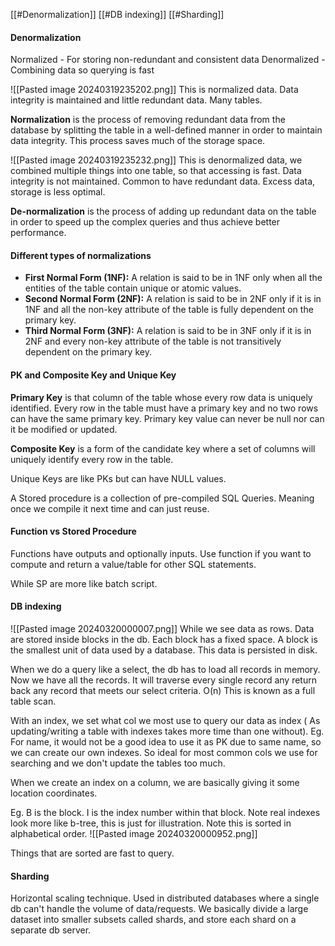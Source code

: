 [[#Denormalization]]
[[#DB indexing]]
[[#Sharding]]




#### Denormalization
Normalized - For storing non-redundant and consistent data
Denormalized - Combining data so querying is fast

![[Pasted image 20240319235202.png]]
This is normalized data.
Data integrity is maintained and little redundant data.
Many tables.

**Normalization** is the process of removing redundant data from the database by splitting the table in a well-defined manner in order to maintain data integrity. This process saves much of the storage space.


![[Pasted image 20240319235232.png]]
This is denormalized data, we combined multiple things into one table, so that accessing is fast.
Data integrity is not maintained. Common to have redundant data. Excess data, storage is less optimal.

**De-normalization** is the process of adding up redundant data on the table in order to speed up the complex queries and thus achieve better performance.

#### Different types of normalizations
- **First Normal Form (1NF):** A relation is said to be in 1NF only when all the entities of the table contain unique or atomic values.
- **Second Normal Form (2NF):** A relation is said to be in 2NF only if it is in 1NF and all the non-key attribute of the table is fully dependent on the primary key.
- **Third Normal Form (3NF):** A relation is said to be in 3NF only if it is in 2NF and every non-key attribute of the table is not transitively dependent on the primary key.

#### PK and Composite Key and Unique Key
**Primary Key** is that column of the table whose every row data is uniquely identified. Every row in the table must have a primary key and no two rows can have the same primary key. Primary key value can never be null nor can it be modified or updated.

**Composite Key** is a form of the candidate key where a set of columns will uniquely identify every row in the table.

Unique Keys are like PKs but can have NULL values.

A Stored procedure is a collection of pre-compiled SQL Queries. Meaning once we compile it next time and can just reuse.

#### Function vs Stored Procedure
Functions have outputs and optionally inputs. 
Use function if you want to compute and return a value/table for other SQL statements.

While SP are more like batch script.


#### DB indexing
![[Pasted image 20240320000007.png]]
While we see data as rows. Data are stored inside blocks in the db. Each block has a fixed space. A block is the smallest unit of data used by a database. This data is persisted in disk.

When we do a query like a select, the db has to load all records in memory. Now we have all the records. It will traverse every single record any return back any record that meets our select criteria. O(n) This is known as a full table scan.

With an index, we set what col we most use to query our data as index ( As updating/writing a table with indexes takes more time than one without). Eg. For name, it would not be a good idea to use it as PK due to same name, so we can create our own indexes. So ideal for most common cols we use for searching and we don't update the tables too much.

When we create an index on a column, we are basically giving it some location coordinates.

Eg. 
B is the block. I is the index number within that block.
Note real indexes look more like b-tree, this is just for illustration.
Note this is sorted in alphabetical order.
![[Pasted image 20240320000952.png]]

Things that are sorted are fast to query.


#### Sharding
Horizontal scaling technique.
Used in distributed databases where a single db can't handle the volume of data/requests. We basically divide a large dataset into smaller subsets called shards, and store each shard on a separate db server.










